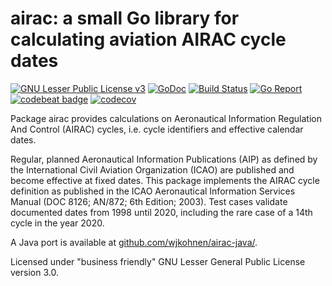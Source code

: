 # airac: a small Go library for calculating aviation AIRAC cycle dates

[![GNU Lesser Public License v3](https://www.gnu.org/graphics/lgplv3-88x31.png)](https://www.gnu.org/licenses/lgpl-3.0.html)
[![GoDoc](https://godoc.org/github.com/wjkohnen/airac?status.svg)](https://godoc.org/github.com/wjkohnen/airac)
[![Build Status](https://travis-ci.org/wjkohnen/airac.svg?branch=master)](https://travis-ci.org/wjkohnen/airac)
[![Go Report](https://goreportcard.com/badge/github.com/wjkohnen/airac)](https://goreportcard.com/report/github.com/wjkohnen/airac)
[![codebeat badge](https://codebeat.co/badges/84112bfa-9f47-4bb0-b741-c56441e9fdde)](https://codebeat.co/projects/github-com-wjkohnen-airac)
[![codecov](https://codecov.io/gh/wjkohnen/airac/branch/master/graph/badge.svg)](https://codecov.io/gh/wjkohnen/airac)


Package airac provides calculations on Aeronautical Information Regulation And
Control (AIRAC) cycles, i.e. cycle identifiers and effective calendar dates.

Regular, planned Aeronautical Information Publications (AIP) as defined by the
International Civil Aviation Organization (ICAO) are published and become
effective at fixed dates. This package implements the AIRAC cycle definition as
published in the ICAO Aeronautical Information Services Manual (DOC 8126;
AN/872; 6th Edition; 2003). Test cases validate documented dates from 1998 until
2020, including the rare case of a 14th cycle in the year 2020.

A Java port is available at [github.com/wjkohnen/airac-java/](https://github.com/wjkohnen/airac-java/).

Licensed under "business friendly" GNU Lesser General Public License version 3.0. 
